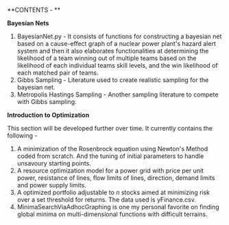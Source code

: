 **CONTENTS - **

**Bayesian Nets**

1. BayesianNet.py - It consists of functions for constructing a bayesian net based on a cause-effect graph of a nuclear power plant's hazard alert system and then it also elaborates functionalities at determining the likelihood of a team winning out of multiple teams based on the likelihood of each individual teams skill levels, and the win likelihood of each matched pair of teams.
2. Gibbs Sampling - Literature used to create realistic sampling for the bayesian net.
3. Metropolis Hastings Sampling - Another sampling literature to compete with Gibbs sampling.

**Introduction to Optimization**

This section will be developed further over time. It currently contains the following - 

1. A minimization of the Rosenbrock equation using Newton's Method coded from scratch. And the tuning of initial parameters to handle unsavoury starting points. 
2. A resource optimization model for a power grid with price per unit power, resistance of lines, flow limits of lines, direction, demand limits and power supply limits. 
3. A optimized portfolio adjustable to *n* stocks aimed at minimizing risk over a set threshold for returns. The data used is yFinance.csv.
4. MinimaSearchViaAdhocGraphing is one my personal favorite on finding global minima on multi-dimensional functions with difficult terrains. 
